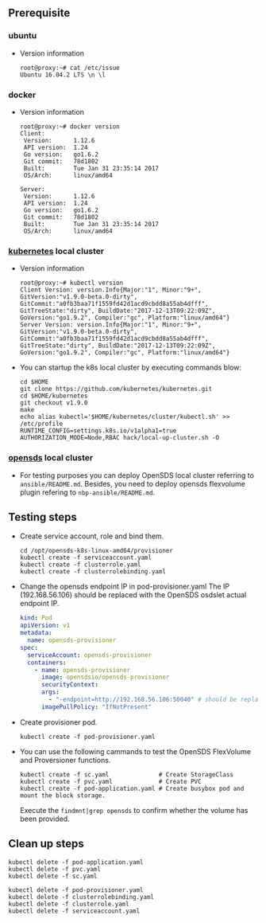## Prerequisite ##
### ubuntu
* Version information

	```
	root@proxy:~# cat /etc/issue
	Ubuntu 16.04.2 LTS \n \l
	```
### docker
* Version information

	```
	root@proxy:~# docker version
	Client:
	 Version:      1.12.6
	 API version:  1.24
	 Go version:   go1.6.2
	 Git commit:   78d1802
	 Built:        Tue Jan 31 23:35:14 2017
	 OS/Arch:      linux/amd64
	
	Server:
	 Version:      1.12.6
	 API version:  1.24
	 Go version:   go1.6.2
	 Git commit:   78d1802
	 Built:        Tue Jan 31 23:35:14 2017
	 OS/Arch:      linux/amd64
	```

### [kubernetes](https://github.com/kubernetes/kubernetes) local cluster
* Version information
	```
	root@proxy:~# kubectl version
	Client Version: version.Info{Major:"1", Minor:"9+", GitVersion:"v1.9.0-beta.0-dirty", GitCommit:"a0fb3baa71f1559fd42d1acd9cbdd8a55ab4dfff", GitTreeState:"dirty", BuildDate:"2017-12-13T09:22:09Z", GoVersion:"go1.9.2", Compiler:"gc", Platform:"linux/amd64"}
	Server Version: version.Info{Major:"1", Minor:"9+", GitVersion:"v1.9.0-beta.0-dirty", GitCommit:"a0fb3baa71f1559fd42d1acd9cbdd8a55ab4dfff", GitTreeState:"dirty", BuildDate:"2017-12-13T09:22:09Z", GoVersion:"go1.9.2", Compiler:"gc", Platform:"linux/amd64"}
	```
* You can startup the k8s local cluster by executing commands blow:

	```
	cd $HOME
	git clone https://github.com/kubernetes/kubernetes.git
	cd $HOME/kubernetes
	git checkout v1.9.0
	make
	echo alias kubectl='$HOME/kubernetes/cluster/kubectl.sh' >> /etc/profile
	RUNTIME_CONFIG=settings.k8s.io/v1alpha1=true AUTHORIZATION_MODE=Node,RBAC hack/local-up-cluster.sh -O
	```


### [opensds](https://github.com/opensds/opensds) local cluster
* For testing purposes you can deploy OpenSDS local cluster referring to ```ansible/README.md```. Besides, you need to deploy opensds flexvolume plugin refering to ```nbp-ansible/README.md```.

## Testing steps ##

* Create service account, role and bind them.
	```
	cd /opt/opensds-k8s-linux-amd64/provisioner
	kubectl create -f serviceaccount.yaml
	kubectl create -f clusterrole.yaml
	kubectl create -f clusterrolebinding.yaml
	```

* Change the opensds endpoint IP in pod-provisioner.yaml
The IP (192.168.56.106) should be replaced with the OpenSDS osdslet actual endpoint IP.
    ```yaml
    kind: Pod
    apiVersion: v1
    metadata:
      name: opensds-provisioner
    spec:
      serviceAccount: opensds-provisioner
      containers:
        - name: opensds-provisioner
          image: opensdsio/opensds-provisioner
          securityContext:
          args:
            - "-endpoint=http://192.168.56.106:50040" # should be replaced
          imagePullPolicy: "IfNotPresent"
    ```

* Create provisioner pod.
	```
	kubectl create -f pod-provisioner.yaml
	```

* You can use the following cammands to test the OpenSDS FlexVolume and Proversioner functions.

	```
	kubectl create -f sc.yaml              # Create StorageClass
	kubectl create -f pvc.yaml             # Create PVC
	kubectl create -f pod-application.yaml # Create busybox pod and mount the block storage.
	```
	
	Execute the `findmnt|grep opensds` to confirm whether the volume has been provided.

## Clean up steps ##

```
kubectl delete -f pod-application.yaml
kubectl delete -f pvc.yaml
kubectl delete -f sc.yaml

kubectl delete -f pod-provisioner.yaml
kubectl delete -f clusterrolebinding.yaml
kubectl delete -f clusterrole.yaml
kubectl delete -f serviceaccount.yaml
```